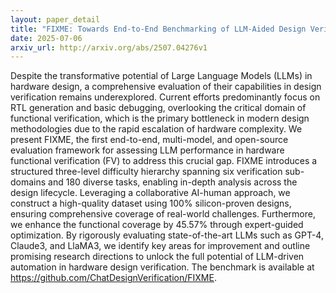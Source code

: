 ```yaml
---
layout: paper_detail
title: "FIXME: Towards End-to-End Benchmarking of LLM-Aided Design Verification"
date: 2025-07-06
arxiv_url: http://arxiv.org/abs/2507.04276v1
---
```


Despite the transformative potential of Large Language Models (LLMs) in hardware design, a comprehensive evaluation of their capabilities in design verification remains underexplored. Current efforts predominantly focus on RTL generation and basic debugging, overlooking the critical domain of functional verification, which is the primary bottleneck in modern design methodologies due to the rapid escalation of hardware complexity. We present FIXME, the first end-to-end, multi-model, and open-source evaluation framework for assessing LLM performance in hardware functional verification (FV) to address this crucial gap. FIXME introduces a structured three-level difficulty hierarchy spanning six verification sub-domains and 180 diverse tasks, enabling in-depth analysis across the design lifecycle. Leveraging a collaborative AI-human approach, we construct a high-quality dataset using 100% silicon-proven designs, ensuring comprehensive coverage of real-world challenges. Furthermore, we enhance the functional coverage by 45.57% through expert-guided optimization. By rigorously evaluating state-of-the-art LLMs such as GPT-4, Claude3, and LlaMA3, we identify key areas for improvement and outline promising research directions to unlock the full potential of LLM-driven automation in hardware design verification. The benchmark is available at https://github.com/ChatDesignVerification/FIXME.

